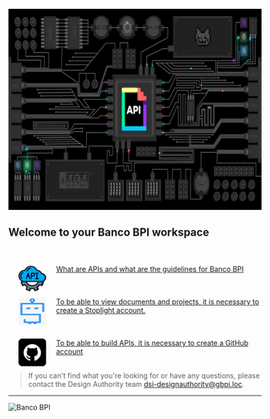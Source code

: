 <p align="center">
  <img src="./assets/images/quickstart_api.gif" alt="api" height="400" width="600" focus="false"/>
</p>

## Welcome to your Banco BPI workspace

<br><br>
<a href="Whitepaper"><img src="./assets/images/quickstart_icone_api.gif" align="left" height="55" width="55" focus="false" hspace="20"></a>
[What are APIs and what are the guidelines for Banco BPI](https://bancobpi.stoplight.io/docs/general-documentation/ZG9jOjQ2MTY0ODI1-whitepaper)
<br>

<br><br>
<a href="Stoplight"><img src="./assets/images/quickstart_icone_stoplight.gif" align="left" height="55" width="55" focus="false" hspace="20"></a>
[To be able to view documents and projects, it is necessary to create a Stoplight account.](https://bancobpi.stoplight.io/docs/general-documentation/ZG9jOjQ2MTY0ODI2-stoplight-account)
<br>

<br><br>
<a href="Github"><img src="./assets/images/quickstart_icone_github.gif" align="left" height="55" width="55" focus="false" hspace="20"></a>
[To be able to build APIs, it is necessary to create a GitHub account](https://stoplight.io/api/v1/projects/cHJqOjEyMTg4Ng/images/l1WjBpb1lGA)
<br><br>

<!-- theme: info -->
> If you can't find what you're looking for or have any questions, please contact the Design Authority team dsi-designauthority@gbpi.loc.
---

<!-- focus: false -->
![Banco BPI](https://img.shields.io/badge/2022-Banco%20BPI%20%C2%A9-orange)
